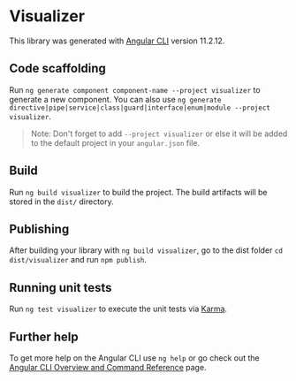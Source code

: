# Visualizer

This library was generated with [Angular CLI](https://github.com/angular/angular-cli) version 11.2.12.

## Code scaffolding

Run `ng generate component component-name --project visualizer` to generate a new component. You can also use `ng generate directive|pipe|service|class|guard|interface|enum|module --project visualizer`.
> Note: Don't forget to add `--project visualizer` or else it will be added to the default project in your `angular.json` file. 

## Build

Run `ng build visualizer` to build the project. The build artifacts will be stored in the `dist/` directory.

## Publishing

After building your library with `ng build visualizer`, go to the dist folder `cd dist/visualizer` and run `npm publish`.

## Running unit tests

Run `ng test visualizer` to execute the unit tests via [Karma](https://karma-runner.github.io).

## Further help

To get more help on the Angular CLI use `ng help` or go check out the [Angular CLI Overview and Command Reference](https://angular.io/cli) page.
